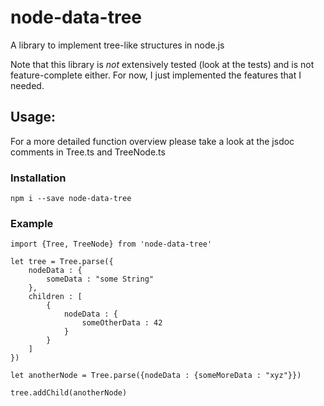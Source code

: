 # node-data-tree
A library to implement tree-like structures in node.js

Note that this library is *not* extensively tested (look at the tests) and is not feature-complete either. For now, I just implemented the features that I needed.

Usage:
------
For a more detailed function overview please take a look at the jsdoc comments in Tree.ts and TreeNode.ts
### Installation

    npm i --save node-data-tree
### Example
    import {Tree, TreeNode} from 'node-data-tree'

    let tree = Tree.parse({
        nodeData : {
            someData : "some String"
        },
        children : [
            {
                nodeData : {
                    someOtherData : 42
                }
            }
        ]
    })

    let anotherNode = Tree.parse({nodeData : {someMoreData : "xyz"}})

    tree.addChild(anotherNode)


